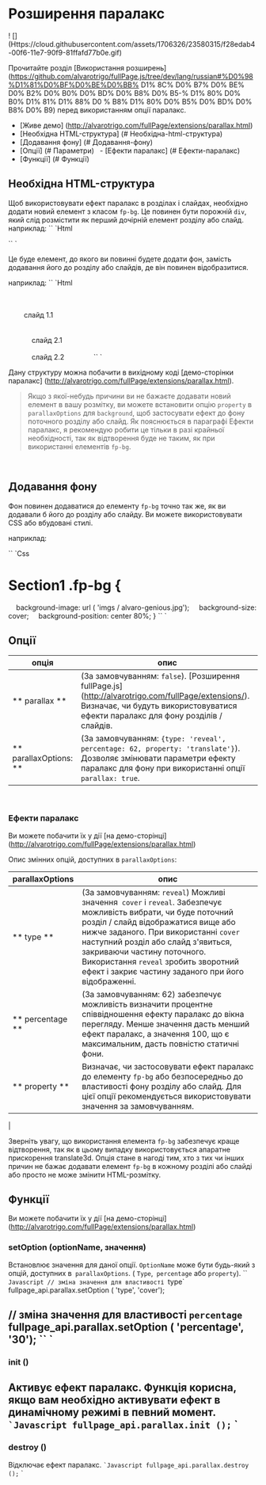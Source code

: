# Розширення паралакс

! [] (Https://cloud.githubusercontent.com/assets/1706326/23580315/f28edab4-00f6-11e7-90f9-81ffafd77b0e.gif)

Прочитайте розділ [Використання розширень] (https://github.com/alvarotrigo/fullPage.js/tree/dev/lang/russian#%D0%98%D1%81%D0%BF%D0%BE%D0%BB% D1% 8C% D0% B7% D0% BE% D0% B2% D0% B0% D0% BD% D0% B8% D0% B5-% D1% 80% D0% B0% D1% 81% D1% 88% D0 % B8% D1% 80% D0% B5% D0% BD% D0% B8% D0% B9) перед використанням опції паралакс.
- [Живе демо] (http://alvarotrigo.com/fullPage/extensions/parallax.html)
- [Необхідна HTML-структура] (# Необхідна-html-структура)
- [Додавання фону] (# Додавання-фону)
- [Опції] (# Параметри)
  - [Ефекти паралакс] (# Ефекти-паралакс)
- [Функції] (# Функції)

## Необхідна HTML-структура
Щоб використовувати ефект паралакс в розділах і слайдах, необхідно додати новий елемент з класом `fp-bg`. Це повинен бути порожній `div`, який слід розмістити як перший дочірній елемент розділу або слайд. наприклад:
`` `Html
<Div class = "fp-bg"> </ div>
`` `

Це буде елемент, до якого ви повинні будете додати фон, замість додавання його до розділу або слайдів, де він повинен відобразитися.

наприклад:
`` `Html
<Div id = "fullpage">
    <Div class = "section" id = "section1">
        <Div class = "fp-bg"> </ div>
        слайд 1.1
    </ Div>
    <Div class = "section" id = "section2">
        <Div class = "slide" id = "slide2-1">
            <Div class = "fp-bg"> </ div>
            слайд 2.1
        </ Div>
        <Div class = "slide" id = "slide2-2">
            <Div class = "fp-bg"> </ div>
            слайд 2.2
        </ Div>
    </ Div>
</ Div>
`` `

Дану структуру можна побачити в вихідному коді [демо-сторінки паралакс] (http://alvarotrigo.com/fullPage/extensions/parallax.html).

> Якщо з якої-небудь причини ви не бажаєте додавати новий елемент в вашу розмітку, ви можете встановити опцію `property` в` parallaxOptions` для `background`, щоб застосувати ефект до фону поточного розділу або слайд.
> Як пояснюється в параграфі Ефекти паралакс, я рекомендую робити це тільки в разі крайньої необхідності, так як відтворення буде не таким, як при використанні елементів `fp-bg`.

<br>

## Додавання фону
Фон повинен додаватися до елементу `fp-bg` точно так же, як ви додавали б його до розділу або слайду.
Ви можете використовувати CSS або вбудовані стилі.

наприклад:

`` `Css
# Section1 .fp-bg {
    background-image: url ( 'imgs / alvaro-genious.jpg');
    background-size: cover;
    background-position: center 80%;
}
`` `
## Опції

| опція | опис |
| ------------- | ------------- |
| ** parallax ** | (За замовчуванням: `false`). [Розширення fullPage.js] (http://alvarotrigo.com/fullPage/extensions/). Визначає, чи будуть використовуватися ефекти паралакс для фону розділів / слайдів. |
| ** parallaxOptions: ** | (За замовчуванням: `{type: 'reveal', percentage: 62, property: 'translate'}`). Дозволяє змінювати параметри ефекту паралакс для фону при використанні опції `parallax: true`. |
<br>

### Ефекти паралакс
Ви можете побачити їх у дії [на демо-сторінці] (http://alvarotrigo.com/fullPage/extensions/parallax.html)

Опис змінних опцій, доступних в `parallaxOptions`:

| parallaxOptions | опис |
| ------------- | ------------- |
| ** type ** | (За замовчуванням: `reveal`) Можливі значення` cover` і `reveal`. Забезпечує можливість вибрати, чи буде поточний розділ / слайд відображатися вище або нижче заданого. При використанні `cover` наступний розділ або слайд з'явиться, закриваючи частину поточного. Використання `reveal` зробить зворотний ефект і закриє частину заданого при його відображенні. |
| ** percentage ** | (За замовчуванням: 62) забезпечує можливість визначити процентне співвідношення ефекту паралакс до вікна перегляду. Менше значення дасть менший ефект паралакс, а значення 100, що є максимальним, дасть повністю статичні фони. |
| ** property ** | Визначає, чи застосовувати ефект паралакс до елементу `fp-bg` або безпосередньо до властивості фону розділу або слайд. Для цієї опції рекомендується використовувати значення за замовчуванням.
|

Зверніть увагу, що використання елемента `fp-bg` забезпечує краще відтворення, так як в цьому випадку використовується апаратне прискорення translate3d. Опція стане в нагоді тим, хто з тих чи інших причин не бажає додавати елемент `fp-bg` в кожному розділі або слайді або просто не може змінити HTML-розмітку.

## Функції
Ви можете побачити їх у дії [на демо-сторінці] (http://alvarotrigo.com/fullPage/extensions/parallax.html)

### setOption (optionName, значення)
Встановлює значення для даної опції. `OptionName` може бути будь-який з опцій, доступних в` parallaxOptions`. ( `Type`,` percentage` або `property`).
`` `Javascript
// зміна значення для властивості `type`
fullpage_api.parallax.setOption ( 'type', 'cover');

// зміна значення для властивості `percentage`
fullpage_api.parallax.setOption ( 'percentage', '30');
`` `
---

### init ()
Активує ефект паралакс. Функція корисна, якщо вам необхідно активувати ефект в динамічному режимі в певний момент.
`` `Javascript
fullpage_api.parallax.init ();
`` `
---
### destroy ()
Відключає ефект паралакс.
`` `Javascript
fullpage_api.parallax.destroy ();
`` `
